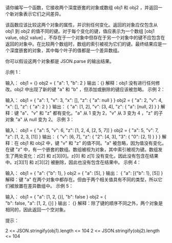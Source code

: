 请你编写一个函数，它接收两个深度嵌套的对象或数组 obj1 和 obj2 ，并返回一个新对象表示它们之间差异。

该函数应该比较这两个对象的属性，并识别任何变化。返回的对象应仅包含从 obj1 到 obj2 的值不同的键。对于每个变化的键，值应表示为一个数组 [obj1 value, obj2 value] 。不存在于一个对象中但存在于另一个对象中的键不应包含在返回的对象中。在比较两个数组时，数组的索引被视为它们的键。最终结果应是一个深度嵌套的对象，其中每个叶子的值都是一个差异数组。

你可以假设这两个对象都是 JSON.parse 的输出结果。

示例 1：

输入：
obj1 = {}
obj2 = {
"a": 1,
"b": 2
}
输出：{}
解释：obj1 没有进行任何修改。obj2 中出现了新的键 "a" 和 "b" ，但添加或删除的键应该被忽略。
示例 2：

输入：
obj1 = {
"a": 1,
"v": 3,
"x": [],
"z": {
"a": null
}
}
obj2 = {
"a": 2,
"v": 4,
"x": [],
"z": {
"a": 2
}
}
输出：
{
"a": [1, 2],
"v": [3, 4],
"z": {
"a": [null, 2]
}
}
解释：键 "a"、"v" 和 "z" 都有变化。"a" 从 1 变为 2，"v" 从 3 变为 4 ，"z" 的子对象 "a" 从 null 变为 2。
示例 3：

输入：
obj1 = {
"a": 5,
"v": 6,
"z": [1, 2, 4, [2, 5, 7]]
}
obj2 = {
"a": 5,
"v": 7,
"z": [1, 2, 3, [1]]
}
输出：
{
"v": [6, 7],
"z": {
"2": [4, 3],
"3": {
"0": [2, 1]
}
}
}
解释：在 obj1 和 obj2 中，键 "v" 和 "z" 的值不同。"a" 被忽略，因为值没有变化。在键 "z" 中，有一个嵌套的数组。数组被视为对象，其中索引被视为键。数组发生了两处变化：z[2] 和 z[3][0]。z[0] 和 z[1] 没有变化，因此没有包含在结果中。z[3][1] 和 z[3][2] 被删除，因此也没有包含在结果中。
示例 4：

输入：
obj1 = {
"a": {"b": 1},
}
obj2 = {
"a": [5],
}
输出：
{
"a": [{"b": 1}, [5]]
}
解释：键 "a" 在两个对象中都存在。但由于两个相关值具有不同的类型，所以它们被放置在差异数组中。
示例 5：

输入：
obj1 = {
"a": [1, 2, {}],
"b": false
}
obj2 = {  
 "b": false,
"a": [1, 2, {}]
}
输出：
{}
解释：除了键的顺序不同之外，两个对象是相同的，因此返回一个空对象。

提示：

2 <= JSON.stringify(obj1).length <= 104
2 <= JSON.stringify(obj2).length <= 104

